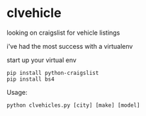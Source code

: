 # clvehicle
looking on craigslist for vehicle listings

i've had the most success with a virtualenv

start up your virtual env
```
pip install python-craigslist
pip install bs4
```

Usage:
```
python clvehicles.py [city] [make] [model]
```
